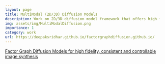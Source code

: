 ```yaml
---
layout: page
title: MultiModal (2D/3D) Diffusion Models
description: Work on 2D/3D diffusion model framework that offers high fidelity, controllability, modularity, (re)-usability (adapting existing foundational models) and applicability (data augmentation).
img: assets/img/MultiModalDiffusion.png
importance: 1
category: work
url: https://deepaksridhar.github.io/factorgraphdiffusion.github.io/
---
```


<div class="row">
    <div class="col-sm">
        <a href="https://deepaksridhar.github.io/factorgraphdiffusion.github.io/">Factor Graph Diffusion Models for high fidelity, consistent and controllable image synthesis</a>
    </div>
</div>